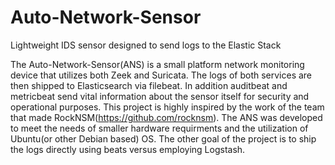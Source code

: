 # Auto-Network-Sensor
Lightweight IDS sensor designed to send logs to the Elastic Stack

The Auto-Network-Sensor(ANS) is a small platform network monitoring device that utilizes both Zeek and Suricata. The logs of both services are then shipped to Elasticsearch via filebeat. In addition auditbeat and metricbeat send vital information about the sensor itself for security and operational purposes. This project is highly inspired by the work of the team that made RockNSM(https://github.com/rocknsm). The ANS was developed to meet the needs of smaller hardware requirments and the utilization of Ubuntu(or other Debian based) OS. The other goal of the project is to ship the logs directly using beats versus employing Logstash. 
